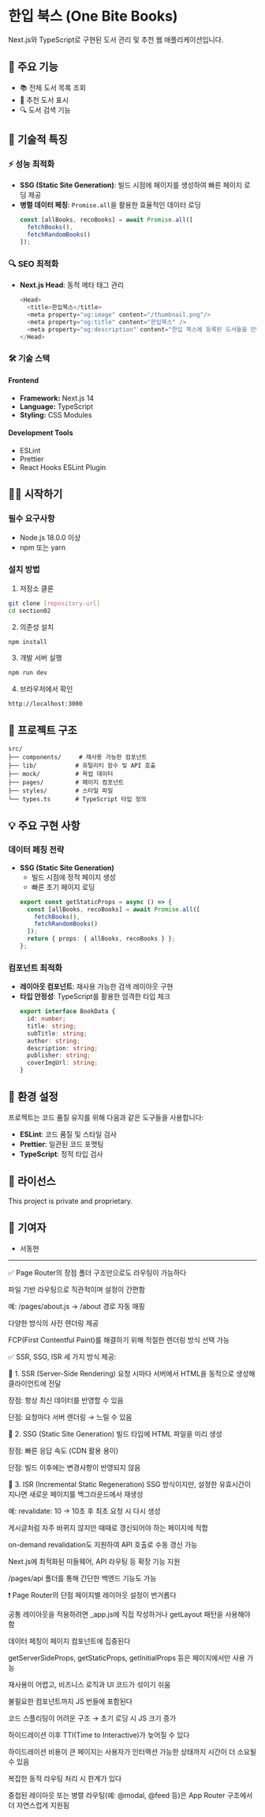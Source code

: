 # 한입 북스 (One Bite Books)

Next.js와 TypeScript로 구현된 도서 관리 및 추천 웹 애플리케이션입니다.

## 🚀 주요 기능

- 📚 전체 도서 목록 조회
- 🎯 추천 도서 표시
- 🔍 도서 검색 기능

## 🎯 기술적 특징

### ⚡ 성능 최적화
- **SSG (Static Site Generation)**: 빌드 시점에 페이지를 생성하여 빠른 페이지 로딩 제공
- **병렬 데이터 페칭**: `Promise.all`을 활용한 효율적인 데이터 로딩
  ```typescript
  const [allBooks, recoBooks] = await Promise.all([
    fetchBooks(),
    fetchRandomBooks()
  ]);
  ```

### 🔍 SEO 최적화
- **Next.js Head**: 동적 메타 태그 관리
  ```typescript
  <Head>
    <title>한입북스</title>
    <meta property="og:image" content="/thumbnail.png"/>
    <meta property="og:title" content="한입북스" />
    <meta property="og:description" content="한입 북스에 등록된 도서들을 만나보세요" />
  </Head>
  ```

### 🛠 기술 스택

#### Frontend
- **Framework:** Next.js 14
- **Language:** TypeScript
- **Styling:** CSS Modules

#### Development Tools
- ESLint
- Prettier
- React Hooks ESLint Plugin

## 🏃‍♂️ 시작하기

### 필수 요구사항
- Node.js 18.0.0 이상
- npm 또는 yarn

### 설치 방법

1. 저장소 클론
```bash
git clone [repository-url]
cd section02
```

2. 의존성 설치
```bash
npm install
```

3. 개발 서버 실행
```bash
npm run dev
```

4. 브라우저에서 확인
```
http://localhost:3000
```

## 📁 프로젝트 구조

```
src/
├── components/     # 재사용 가능한 컴포넌트
├── lib/           # 유틸리티 함수 및 API 호출
├── mock/          # 목업 데이터
├── pages/         # 페이지 컴포넌트
├── styles/        # 스타일 파일
└── types.ts       # TypeScript 타입 정의
```

## 💡 주요 구현 사항

### 데이터 페칭 전략
- **SSG (Static Site Generation)**
  - 빌드 시점에 정적 페이지 생성
  - 빠른 초기 페이지 로딩
  ```typescript
  export const getStaticProps = async () => {
    const [allBooks, recoBooks] = await Promise.all([
      fetchBooks(),
      fetchRandomBooks()
    ]);
    return { props: { allBooks, recoBooks } };
  };
  ```

### 컴포넌트 최적화
- **레이아웃 컴포넌트**: 재사용 가능한 검색 레이아웃 구현
- **타입 안정성**: TypeScript를 활용한 엄격한 타입 체크
  ```typescript
  export interface BookData {
    id: number;
    title: string;
    subTitle: string;
    author: string;
    description: string;
    publisher: string;
    coverImgUrl: string;
  }
  ```

## 🔧 환경 설정

프로젝트는 코드 품질 유지를 위해 다음과 같은 도구들을 사용합니다:

- **ESLint**: 코드 품질 및 스타일 검사
- **Prettier**: 일관된 코드 포맷팅
- **TypeScript**: 정적 타입 검사

## 📝 라이선스

This project is private and proprietary.

## 👥 기여자
- 서동현

------------------------------------------------------------------------------------------------------------
✅ Page Router의 장점
폴더 구조만으로도 라우팅이 가능하다

파일 기반 라우팅으로 직관적이며 설정이 간편함

예: /pages/about.js → /about 경로 자동 매핑

다양한 방식의 사전 렌더링 제공

FCP(First Contentful Paint)를 해결하기 위해 적절한 렌더링 방식 선택 가능

✅ SSR, SSG, ISR 세 가지 방식 제공:

🔹 1. SSR (Server-Side Rendering)
요청 시마다 서버에서 HTML을 동적으로 생성해 클라이언트에 전달

장점: 항상 최신 데이터를 반영할 수 있음

단점: 요청마다 서버 렌더링 → 느릴 수 있음

🔹 2. SSG (Static Site Generation)
빌드 타임에 HTML 파일을 미리 생성

장점: 빠른 응답 속도 (CDN 활용 용이)

단점: 빌드 이후에는 변경사항이 반영되지 않음

🔹 3. ISR (Incremental Static Regeneration)
SSG 방식이지만, 설정한 유효시간이 지나면 새로운 페이지를 백그라운드에서 재생성

예: revalidate: 10 → 10초 후 최초 요청 시 다시 생성

게시글처럼 자주 바뀌지 않지만 때때로 갱신되어야 하는 페이지에 적합

on-demand revalidation도 지원하여 API 호출로 수동 갱신 가능

Next.js에 최적화된 미들웨어, API 라우팅 등 확장 기능 지원

/pages/api 폴더를 통해 간단한 백엔드 기능도 가능

❗ Page Router의 단점
페이지별 레이아웃 설정이 번거롭다

공통 레이아웃을 적용하려면 _app.js에 직접 작성하거나 getLayout 패턴을 사용해야 함

데이터 페칭이 페이지 컴포넌트에 집중된다

getServerSideProps, getStaticProps, getInitialProps 등은 페이지에서만 사용 가능

재사용이 어렵고, 비즈니스 로직과 UI 코드가 섞이기 쉬움

불필요한 컴포넌트까지 JS 번들에 포함된다

코드 스플리팅이 어려운 구조 → 초기 로딩 시 JS 크기 증가

하이드레이션 이후 TTI(Time to Interactive)가 늦어질 수 있다

하이드레이션 비용이 큰 페이지는 사용자가 인터랙션 가능한 상태까지 시간이 더 소요될 수 있음

복잡한 동적 라우팅 처리 시 한계가 있다

중첩된 레이아웃 또는 병렬 라우팅(예: @modal, @feed 등)은 App Router 구조에서 더 자연스럽게 지원됨

